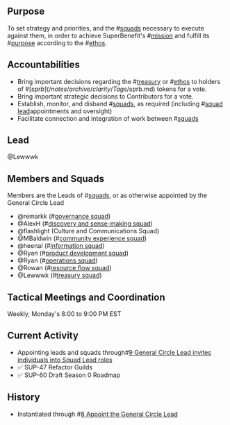 ## Purpose
To set strategy and priorities, and the #[squads](/notes/archive/clarity/Tags/squads.md) necessary to execute against them, in order to achieve SuperBenefit's #[mission](/notes/archive/clarity/Tags/mission.md) and fulfill its #[purpose](/notes/archive/clarity/Tags/purpose.md) according to the #[ethos](/notes/archive/clarity/Tags/ethos.md).
## Accountabilities
- Bring important decisions regarding the #[treasury](/notes/archive/clarity/Tags/treasury.md) or #[ethos](/notes/archive/clarity/Tags/ethos.md) to holders of #[$sprb](/notes/archive/clarity/Tags/$sprb.md) tokens for a vote.
- Bring important strategic decisions to Contributors for a vote.
- Establish, monitor, and disband #[squads](/notes/archive/clarity/Tags/squads.md), as required (including #[squad lead](/notes/archive/clarity/Tags/squad%20lead.md)appointments and oversight)
- Facilitate connection and integration of work between #[squads](/notes/archive/clarity/Tags/squads.md) 

## Lead
@Lewwwk 
## Members and Squads
Members are the Leads of #[squads](/notes/archive/clarity/Tags/squads.md), or as otherwise appointed by the General Circle Lead
- @remarkk (#[governance squad](/notes/archive/clarity/Tags/governance%20squad.md))
- @AlexH (#[discovery and sense-making squad](/notes/archive/clarity/Tags/discovery%20and%20sense-making%20squad.md)) 
- @flashlight (Culture and Communications Squad)
- @MBaldwin (#[community experience squad](/notes/archive/clarity/Tags/community%20experience%20squad.md))
- @heenal (#[information squad](/notes/archive/clarity/Tags/information%20squad.md))
- @Ryan  (#[product development squad](/notes/archive/clarity/Tags/product%20development%20squad.md)) 
- @Ryan  (#[operations squad](/notes/archive/clarity/Tags/operations%20squad.md))
- @Rowan  (#[resource flow squad](/notes/archive/clarity/Tags/resource%20flow%20squad.md))
- @Lewwwk (#[treasury squad](/notes/archive/clarity/Tags/treasury%20squad.md)) 

## Tactical Meetings and Coordination
Weekly, Monday's 8:00 to 9:00 PM EST
## Current Activity
- Appointing leads and squads through#[9 General Circle Lead invites individuals into Squad Lead roles](9%20General%20Circle%20Lead%20invites%20individuals%20into%20Squad%20Lead%20roles) 
- ✅ SUP-47 Refactor Guilds
- ✅ SUP-60 Draft Season 0 Roadmap

## History
- Instantiated through #[8 Appoint the General Circle Lead](8%20Appoint%20the%20General%20Circle%20Lead) 
